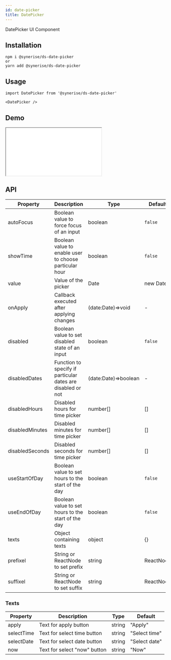 ```yaml
---
id: date-picker
title: DatePicker
---
```


DatePicker UI Component

## Installation

```
npm i @synerise/ds-date-picker
or
yarn add @synerise/ds-date-picker
```

## Usage

```
import DatePicker from '@synerise/ds-date-picker'

<DatePicker />

```

## Demo

<iframe src="/storybook-static/iframe.html?id=components-date-picker--default"></iframe>

## API

| Property        | Description                                                 | Type                 | Default    |
| --------------- | ----------------------------------------------------------- | -------------------- | ---------- |
| autoFocus       | Boolean value to force focus of an input                    | boolean              | `false`    |
| showTime        | Boolean value to enable user to choose particular hour      | boolean              | `false`    |
| value           | Value of the picker                                         | Date                 | new Date() |
| onApply         | Callback executed after applying changes                    | (date:Date)=>void    | -          |
| disabled        | Boolean value to set disabled state of an input             | boolean              | `false`    |
| disabledDates   | Function to specify if particular dates are disabled or not | (date:Date)=>boolean | -          |
| disabledHours   | Disabled hours for time picker                              | number[]             | []         |
| disabledMinutes | Disabled minutes for time picker                            | number[]             | []         |
| disabledSeconds | Disabled seconds for time picker                            | number[]             | []         |
| useStartOfDay   | Boolean value to set hours to the start of the day          | boolean              | `false`    |
| useEndOfDay     | Boolean value to set hours to the start of the day          | boolean              | `false`    |
| texts           | Object containing texts                                     | object               | {}         |
| prefixel        | String or ReactNode to set prefix                           | string | ReactNode   | -          |
| suffixel        | String or ReactNode to set suffix                           | string | ReactNode   | -          |

### Texts

| Property   | Description                  | Type   | Default       |
| ---------- | ---------------------------- | ------ | ------------- |
| apply      | Text for apply button        | string | "Apply"       |
| selectTime | Text for select time button  | string | "Select time" |
| selectDate | Text for select date button  | string | "Select date" |
| now        | Text for select "now" button | string | "Now"         |

